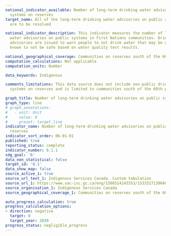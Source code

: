 ```yaml
---
national_indicator_available: Number of long-term drinking water advisories on public
  systems on reserves
target_name: All of the long-term drinking water advisories on public systems on reserve
  are to be resolved

national_indicator_description: This indicator measures the number of long-term drinking
  water advisories on public systems in First Nations communities. Drinking water
  advisories are issued to warn people to not drink water that may be unsafe or is
  known to not be safe based on water quality test results.

national_geographical_coverage: Communities on reserves south of the 60th parallel
computation_calculations: Not applicable
computation_units: Number

data_keywords: Indigenous

comments_limitations: This data source does not include non-public drinking water
  systems on reserves and is limited to communities south of the 60th parallel.

graph_title: Number of long-term drinking water advisories on public systems on reserve
graph_type: line
# graph_annotations:
#   - unit: Unit
#     value: 0
#     preset: target_line
indicator_name: Number of long-term drinking water advisories on public systems on
  reserves
indicator_sort_order: 06-01-01
published: true
reporting_status: complete
indicator_number: 6.1.1
sdg_goal: '6'
data_non_statistical: false
target_id: '6.1'
data_show_map: false
source_active_1: true
source_url_text_1: Indigenous Services Canada. Custom tabulation
source_url_1: https://www.sac-isc.gc.ca/eng/1506514143353/1533317130660
source_organisation_1: Indigenous Services Canada
source_geographical_coverage_1: Communities on reserves south of the 60th parallel

auto_progress_calculation: true
progress_calculation_options:
- direction: negative
  target: 0
  target_year: 2030
progress_status: negligible_progress
---
```

